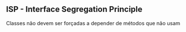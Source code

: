 ## ISP - Interface Segregation Principle

Classes não devem ser forçadas a depender de métodos que não usam
